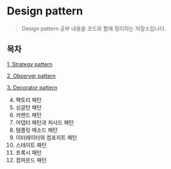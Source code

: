 # Design pattern

> Design pattern 공부 내용을 코드와 함께 정리하는 저장소입니다.


## 목차
[1. Strategy pattern](https://github.com/chl8263/DesignPatterns/blob/master/src/main/md/strategy/strategyPattern.md)


[2. Observer pattern](https://github.com/chl8263/DesignPatterns/blob/master/src/main/md/observer/observerPattern.md)


[3. Decorator pattern](https://github.com/chl8263/DesignPatterns/blob/master/src/main/md/decorator/decoratorPattern.md)

4. 팩토리 패턴
5. 싱글턴 패턴
6. 커맨드 패턴
7. 어댑터 패턴과 처사드 패턴
8. 템플릿 메소드 패턴
9. 이터레이터와 컴포지트 패턴
10. 스테이트 패턴
11. 프록시 패턴
12. 컴파운드 패턴
